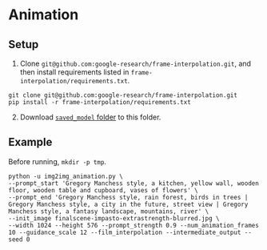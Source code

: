 # Animation

## Setup

1. Clone `git@github.com:google-research/frame-interpolation.git`, and then install requirements listed in `frame-interpolation/requirements.txt`.
```
git clone git@github.com:google-research/frame-interpolation.git
pip install -r frame-interpolation/requirements.txt
```
2. Download [`saved_model` folder](https://drive.google.com/drive/folders/1i9Go1YI2qiFWeT5QtywNFmYAA74bhXWj?usp=sharing) to this folder.

## Example

Before running, `mkdir -p tmp`.

```
python -u img2img_animation.py \
--prompt_start 'Gregory Manchess style, a kitchen, yellow wall, wooden floor, wooden table and cupboard, vases of flowers' \
--prompt_end 'Gregory Manchess style, rain forest, birds in trees | Gregory Manchess style, a city in the future, street view | Gregory Manchess style, a fantasy landscape, mountains, river' \
--init_image finalscene-impasto-extrastrength-blurred.jpg \
--width 1024 --height 576 --prompt_strength 0.9 --num_animation_frames 10 --guidance_scale 12 --film_interpolation --intermediate_output --seed 0
```
